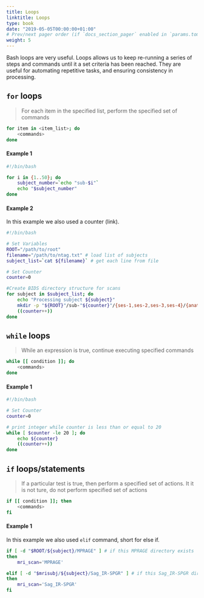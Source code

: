 ```yaml
---
title: Loops
linktitle: Loops
type: book
date: "2019-05-05T00:00:00+01:00"
# Prev/next pager order (if `docs_section_pager` enabled in `params.toml`)
weight: 5
---
```


Bash loops are very useful. Loops allows us to keep re-running a series of steps and commands until it a set criteria has been reached. They are useful for automating repetitive tasks, and ensuring consistency in processing. 

## ```for``` loops
> For each item in the specified list, perform the specified set of commands
```bash
for item in <item_list>; do
	<commands>
done
```
#### Example 1
```bash
#!/bin/bash

for i in {1..50}; do
	subject_number=`echo "sub-$i"`
	echo "$subject_number"
done
```
#### Example 2
In this example we also used a counter (link). 
```bash
#!/bin/bash

# Set Variables
ROOT="/path/to/root"
filename="/path/to/ntag.txt" # load list of subjects
subject_list=`cat ${filename}` # get each line from file

# Set Counter
counter=0

#Create BIDS directory structure for scans
for subject in $subject_list; do
	echo "Processing subject ${subject}"
	mkdir -p "${ROOT}"/sub-"${counter}"/{ses-1,ses-2,ses-3,ses-4}/{anat,dwi}
	((counter++))
done
```
## ```while``` loops
> While an expression is true, continue executing specified commands
```bash
while [[ condition ]]; do
	<commands>
done
```
#### Example 1
```bash
#!/bin/bash

# Set Counter
counter=0

# print integer while counter is less than or equal to 20
while [ $counter -le 20 ]; do
	echo ${counter}
	((counter++))
done
```
## ```if``` loops/statements
> If a particular test is true, then perform a specified set of actions. It it is not ture, do not perform specified set of actions
```bash
if [[ condition ]]; then
	<commands>
fi
```
#### Example 1
In this example we also used `elif` command, short for else if. 
```bash
if [ -d "$ROOT/${subject}/MPRAGE" ] # if this MPRAGE directory exists 
then
    mri_scan='MPRAGE'

elif [ -d "$mrisubj/${subject}/Sag_IR-SPGR" ] # if this Sag_IR-SPGR directory exists
then
	mri_scan='Sag_IR-SPGR'
fi
```

